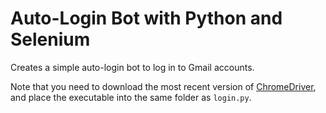 # Auto-Login Bot with Python and Selenium

Creates a simple auto-login bot to log in to Gmail accounts.

Note that you need to download the most recent version of [ChromeDriver](https://sites.google.com/a/chromium.org/chromedriver/), and place the executable into the same folder as `login.py`.
